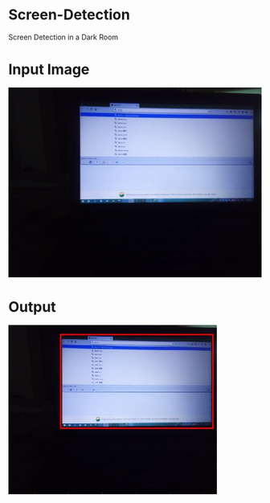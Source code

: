 # Screen-Detection
Screen Detection in a Dark Room

# Input Image
<img src="https://raw.githubusercontent.com/shawon100/Screen-Detection/master/screen.JPG"/>

# Output
<img src="https://raw.githubusercontent.com/shawon100/Screen-Detection/master/detection.JPG"/>
